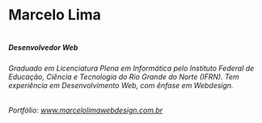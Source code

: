 # Marcelo Lima <h1>
##### Desenvolvedor Web <h5>

######  Graduado em Licenciatura Plena em Informática pelo Instituto Federal de Educação, Ciência e Tecnologia do Rio Grande do Norte (IFRN). Tem experiência em Desenvolvimento Web, com ênfase em Webdesign.<h6>
######  Portfólio: www.marcelolimawebdesign.com.br<h6>
